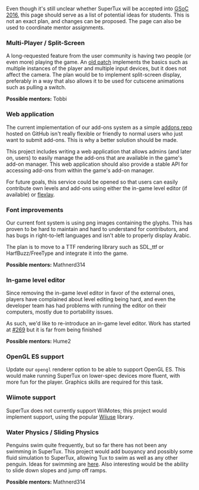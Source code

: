 Even though it's still unclear whether SuperTux will be accepted into
[GSoC 2016](https://summerofcode.withgoogle.com/), this page should serve as a
list of potential ideas for students. This is not an exact plan, and changes can
be proposed. The page can also be used to coordinate mentor assignments.

### Multi-Player / Split-Screen

A long-requested feature from the user community is having two people (or even more)
playing the game. An [old patch](https://github.com/SuperTux/supertux/blob/master/contrib/supertux-coop.diff)
implements the basics such as multiple instances of the player and multiple input devices,
but it does not affect the camera. The plan would be to implement split-screen display,
preferably in a way that also allows it to be used for cutscene animations such as
pulling a switch.

**Possible mentors:** Tobbi

### Web application

The current implementation of our add-ons system as a simple
[addons repo](https://github.com/SuperTux/addons) hosted on GitHub isn't really
flexible or friendly to normal users who just want to submit add-ons. This is
why a better solution should be made.

This project includes writing a web application that allows admins (and later on,
users) to easily manage the add-ons that are available in the game's add-on
manager. This web application should also provide a stable API for accessing
add-ons from within the game's add-on manager.

For future goals, this service could be opened so that users can easily contribute
own levels and add-ons using either the in-game level editor (if available)
or [flexlay](https://github.com/SuperTux/flexlay).

### Font improvements

Our current font system is using png images containing the glyphs. This has
proven to be hard to maintain and hard to understand for contributors, and has
bugs in right-to-left languages and isn't able to properly display Arabic.

The plan is to move to a TTF rendering library such as SDL\_ttf or HarfBuzz/FreeType and
integrate it into the game.

**Possible mentors:** Mathnerd314

### In-game level editor

Since removing the in-game level editor in favor of the external ones, players
have complained about level editing being hard, and even the developer team has
had problems with running the editor on their computers, mostly due to portability
issues.

As such, we'd like to re-introduce an in-game level editor. Work
has started at [#269](https://github.com/SuperTux/supertux/pull/269) but it
is far from being finished

**Possible mentors:** Hume2

### OpenGL ES support

Update our `opengl` renderer option to be able to support OpenGL ES. This would
make running SuperTux on lower-spec devices more fluent, with more fun for the
player. Graphics skills are required for this task.

### Wiimote support

SuperTux does not currently support WiiMotes; this project would implement support, using the popular [Wiiuse](https://github.com/rpavlik/wiiuse) library.

### Water Physics / Sliding Physics

Penguins swim quite frequently, but so far there has not been any swimming in SuperTux. This project would add buoyancy and possibly some fluid simulation to SuperTux, allowing Tux to swim as well as any other penguin. Ideas for swimming are [here](http://supertux.lethargik.org/wiki/Swimming). Also interesting would be the ability to slide down slopes and jump off ramps.

**Possible mentors:** Mathnerd314

